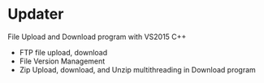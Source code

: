 # Updater
File Upload and Download program with VS2015 C++
- FTP file upload, download
- File Version Management
- Zip Upload, download, and Unzip multithreading in Download program

